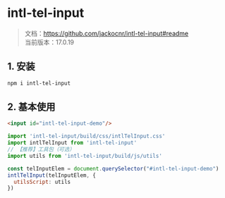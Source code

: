# intl-tel-input

> 文档：https://github.com/jackocnr/intl-tel-input#readme  
> 当前版本：17.0.19

## 1. 安装

```sh
npm i intl-tel-input
```

## 2. 基本使用

<!-- tabs:start -->
<!-- tab:HTML -->
```html
<input id="intl-tel-input-demo"/>
```

<!-- tab:JS -->
```js
import 'intl-tel-input/build/css/intlTelInput.css'
import intlTelInput from 'intl-tel-input'
// 【推荐】工具包（可选）
import utils from 'intl-tel-input/build/js/utils'

const telInputElem = document.querySelector("#intl-tel-input-demo")
intlTelInput(telInputElem, {
  utilsScript: utils
})
```
<!-- tabs:end -->
